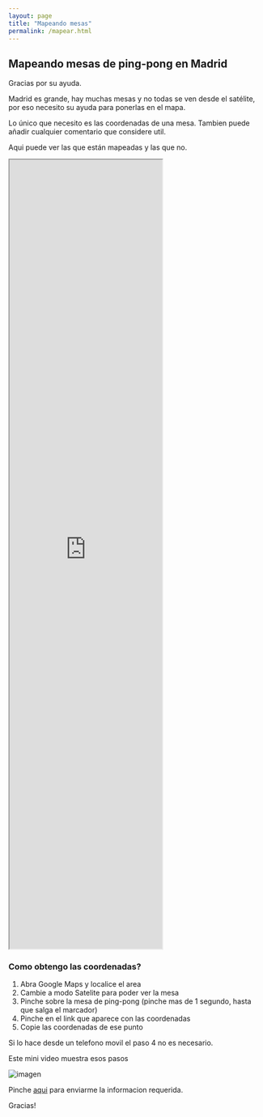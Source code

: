 ```yaml
--- 
layout: page
title: "Mapeando mesas"
permalink: /mapear.html
---
```


## Mapeando mesas de ping-pong en Madrid


Gracias por su ayuda.

Madrid es grande, hay muchas mesas y no todas se ven desde el satélite, por eso necesito su ayuda para ponerlas en el mapa.

Lo único que necesito es las coordenadas de una mesa. Tambien puede añadir cualquier comentario que considere util.


Aqui puede ver las que están mapeadas y las que no.


<iframe width="60%" height="40%" src="https://docs.google.com/spreadsheets/d/e/2PACX-1vT56qFroA4dhKBhXHxo7w2GhUJ-4m2y1KrsB3aR5YwaqPmDNMHQis32A0b7CdG6CwAkO4m2DOB7DdIw/pubhtml?gid=755616272&single=true&widget=true&headers=false"></iframe>


### Como obtengo las coordenadas?

1. Abra Google Maps y localice el area
2. Cambie a modo Satelite para poder ver la mesa
3. Pinche sobre la mesa de ping-pong (pinche mas de 1 segundo, hasta que salga el marcador)
4. Pinche en el link que aparece con las coordenadas
5. Copie las coordenadas de ese punto


Si lo hace desde un telefono movil el paso 4 no es necesario.

Este mini video muestra esos pasos

![imagen](https://media.giphy.com/media/ymwNOAhDb05HnI9FON/giphy.gif)

Pinche [aqui](https://forms.gle/PnRbD3aJ22skLL1y7) para enviarme la informacion requerida.

Gracias!

